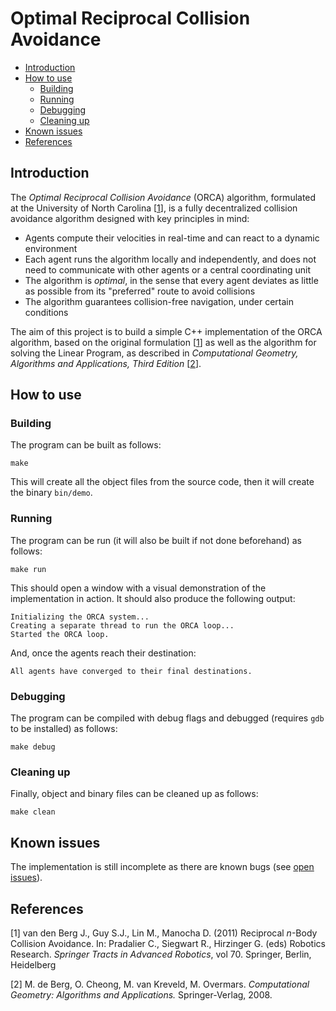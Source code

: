 # Optimal Reciprocal Collision Avoidance

* [Introduction](#introduction)
* [How to use](#how-to-use)
  * [Building](#building)
  * [Running](#running)
  * [Debugging](#debugging)
  * [Cleaning up](#cleaning-up)
* [Known issues](#known-issues)
* [References](#references)

## Introduction

The *Optimal Reciprocal Collision Avoidance* (ORCA) algorithm, formulated at the University of North Carolina [<a href='#ref-1'>1</a>], is a fully decentralized collision avoidance algorithm designed with key principles in mind:

- Agents compute their velocities in real-time and can react to a dynamic environment
- Each agent runs the algorithm locally and independently, and does not need to communicate with other agents or a central coordinating unit
- The algorithm is *optimal*, in the sense that every agent deviates as little as possible from its "preferred" route to avoid collisions
- The algorithm guarantees collision-free navigation, under certain conditions

The aim of this project is to build a simple C++ implementation of the ORCA algorithm, based on the original formulation [<a href='#ref-1'>1</a>] as well as the algorithm for solving the Linear Program, as described in *Computational Geometry, Algorithms and Applications, Third Edition* [<a href='#ref-2'>2</a>].

## How to use

### Building

The program can be built as follows:

```shell
make
```

This will create all the object files from the source code, then it will create the binary `bin/demo`.

### Running

The program can be run (it will also be built if not done beforehand) as follows:

```shell
make run
```

This should open a window with a visual demonstration of the implementation in action.
It should also produce the following output:

```text
Initializing the ORCA system...
Creating a separate thread to run the ORCA loop...
Started the ORCA loop.
```

And, once the agents reach their destination:

```text
All agents have converged to their final destinations.
```

### Debugging

The program can be compiled with debug flags and debugged (requires `gdb` to be installed) as follows:

```shell
make debug
```

### Cleaning up

Finally, object and binary files can be cleaned up as follows:

```shell
make clean
```

## Known issues

The implementation is still incomplete as there are known bugs (see [open issues](https://github.com/raja-s/ORCA/issues)).

## References

<p id='ref-1'>[1] van den Berg J., Guy S.J., Lin M., Manocha D. (2011) Reciprocal <i>n</i>-Body Collision Avoidance. In: Pradalier C., Siegwart R., Hirzinger G. (eds) Robotics Research. <i>Springer Tracts in Advanced Robotics</i>, vol 70. Springer, Berlin, Heidelberg</p>

<p id='ref-2'>[2] M. de Berg, O. Cheong, M. van Kreveld, M. Overmars. <i>Computational Geometry: Algorithms and Applications.</i> Springer-Verlag, 2008.</p>
